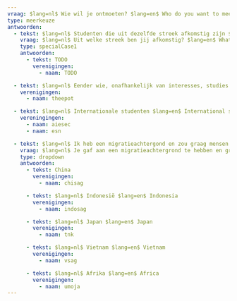 ```yaml
---
vraag: $lang=nl$ Wie wil je ontmoeten? $lang=en$ Who do you want to meet?
type: meerkeuze
antwoorden:
  - tekst: $lang=nl$ Studenten die uit dezelfde streek afkomstig zijn $lang=en$ Students who are from the same region
    vraag: $lang=nl$ Uit welke streek ben jij afkomstig? $lang=en$ What region are you from?
    type: specialCase1
    antwoorden:
      - tekst: TODO
        verenigingen:
          - naam: TODO

  - tekst: $lang=nl$ Eender wie, onafhankelijk van interesses, studies of andere aspecten $lang=en$ Anybody, regardless of interests, studies or other aspects
    verenigingen:
      - naam: theepot

  - tekst: $lang=nl$ Internationale studenten $lang=en$ International students
    vereningingen:
      - naam: aiesec
      - naam: esn

  - tekst: $lang=nl$ Ik heb een migratieachtergond en zou graag mensen met eenzelfde achtergrond als mezelf ontmoeten $lang=en$ I have a migrant background and would like to meet people with a similar background to myself
    vraag: $lang=nl$ Je gaf aan een migratieachtergrond te hebben en graag andere studenten te ontmoeten met dezelfde achtergrond. Wat is jouw culturele achtergrond? $lang=en$ You indicated that you have a migrant background and would like to meet other students from the same background. What is your cultural background?
    type: dropdown
    antwoorden:
      - tekst: China
        verenigingen:
          - naam: chisag

      - tekst: $lang=nl$ Indonesië $lang=en$ Indonesia
        verenigingen:
          - naam: indosag

      - tekst: $lang=nl$ Japan $lang=en$ Japan
        verenigingen:
          - naam: tnk

      - tekst: $lang=nl$ Vietnam $lang=en$ Vietnam
        verenigingen:
          - naam: vsag

      - tekst: $lang=nl$ Afrika $lang=en$ Africa
        verenigingen:
          - naam: umoja
---
```


